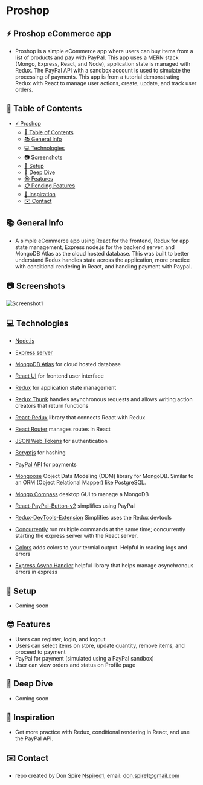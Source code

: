 # Proshop

## :zap: Proshop eCommerce app

- Proshop is a simple eCommerce app where users can buy items from a list of products and pay with PayPal. This app uses a MERN stack (Mongo, Express, React, and Node), application state is managed with Redux. The PayPal API with a sandbox account is used to simulate the processing of payments. This app is from a tutorial demonstrating Redux with React to manage user actions, create, update, and track user orders.

## :page_facing_up: Table of Contents

- [:zap: Proshop](#zap-Proshop)
  - [:page_facing_up: Table of Contents](#page_facing_up-table-of-contents)
  - [:books: General Info](#books-general-info)
  - [:computer: Technologies](#computer-technologies)
  - [:camera: Screenshots](#camera-screen-shots)
  - [:floppy_disk: Setup](#floppy_disk-setup)
  - [:microscope: Deep Dive](#microscope-deep-dive)
  - [:sunglasses: Features](#cool-features)
  - [:clipboard: Pending Features](#clipboard-pending-features)
  - [:clap: Inspiration](#clap-inspiration)
  - [:envelope: Contact](#envelope-contact)

## :books: General Info

- A simple eCommerce app using React for the frontend, Redux for app state management, Express node.js for the backend server, and MongoDB Atlas as the cloud hosted database. This was built to better understand Redux handles state across the application, more practice with conditional rendering in React, and handling payment with Paypal.

## :camera: Screenshots

![Screenshot1](/screenshots/barkerScreenshot1.png)

## :computer: Technologies

- [Node.js ](https://nodejs.org/en/)
- [Express server](https://expressjs.com/)
- [MongoDB Atlas](https://www.mongodb.com/cloud/atlas) for cloud hosted database
- [React UI](https://reactjs.org/) for frontend user interface
- [Redux](https://redux.js.org/) for application state management
- [Redux Thunk](https://github.com/reduxjs/redux-thunk) handles asynchronous requests and allows writing action creators that return functions
- [React-Redux](https://react-redux.js.org/) library that connects React with Redux
- [React Router](https://reactrouter.com/web/guides/philosophy) manages routes in React
- [JSON Web Tokens](https://www.npmjs.com/package/jsonwebtoken) for authentication
- [Bcryptjs](https://www.npmjs.com/package/bcryptjs) for hashing
- [PayPal API](https://developer.paypal.com/docs/api/overview/) for payments

- [Mongoose](https://mongoosejs.com/docs/) Object Data Modeling (ODM) library for MongoDB. Similar to an ORM (Object Relational Mapper) like PostgreSQL.
- [Mongo Compass](https://www.mongodb.com/products/compass) desktop GUI to manage a MongoDB
- [React-PayPal-Button-v2](https://www.npmjs.com/package/react-paypal-button-v2) simplifies using PayPal
- [Redux-DevTools-Extension](https://www.npmjs.com/package/redux-devtools-extension) Simplifies uses the Redux devtools
- [Concurrently](https://www.npmjs.com/package/concurrently) run multiple commands at the same time; concurrently starting the express server with the React server.
- [Colors](https://www.npmjs.com/package/colors) adds colors to your termial output. Helpful in reading logs and errors
- [Express Async Handler](https://www.npmjs.com/package/express-async-handler) helpful library that helps manage asynchronous errors in express

## :floppy_disk: Setup

- Coming soon

## :sunglasses: Features

- Users can register, login, and logout
- Users can select items on store, update quantity, remove items, and proceed to payment
- PayPal for payment (simulated using a PayPal sandbox)
- User can view orders and status on Profile page

## :microscope: Deep Dive

- Coming soon

## :clap: Inspiration

- Get more practice with Redux, conditional rendering in React, and use the PayPal API.

## :envelope: Contact

- repo created by Don Spire [Nspired1](https://github.com/Nspired1), email: don.spire1@gmail.com
